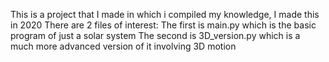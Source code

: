 This is a project that I made in which i compiled my knowledge, I made this in 2020
There are 2 files of interest:
  The first is main.py which is the basic program of just a solar system
  The second is 3D_version.py which is a much more advanced version of it involving 3D motion
